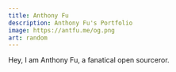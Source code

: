 ```yaml
---
title: Anthony Fu
description: Anthony Fu's Portfolio
image: https://antfu.me/og.png
art: random
---
```


Hey, I am Anthony Fu, a fanatical open sourceror.

